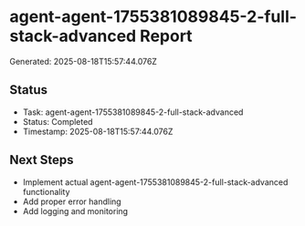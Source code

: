 # agent-agent-1755381089845-2-full-stack-advanced Report

Generated: 2025-08-18T15:57:44.076Z

## Status
- Task: agent-agent-1755381089845-2-full-stack-advanced
- Status: Completed
- Timestamp: 2025-08-18T15:57:44.076Z

## Next Steps
- Implement actual agent-agent-1755381089845-2-full-stack-advanced functionality
- Add proper error handling
- Add logging and monitoring
